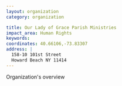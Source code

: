 ```yaml
---
layout: organization
category: organization

title: Our Lady of Grace Parish Ministries
impact_area: Human Rights
keywords: 
coordinates: 40.66106,-73.83307
address: |
  158-10 101st Street
  Howard Beach NY 11414
---
```

Organization's overview
